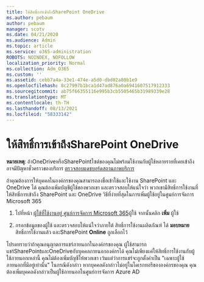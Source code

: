 ```yaml
---
title: ให้สิทธิ์การเข้าถึงSharePoint OneDrive
ms.author: pebaum
author: pebaum
manager: scotv
ms.date: 04/21/2020
ms.audience: Admin
ms.topic: article
ms.service: o365-administration
ROBOTS: NOINDEX, NOFOLLOW
localization_priority: Normal
ms.collection: Adm_O365
ms.custom: ''
ms.assetid: cebb7a4a-33e1-474e-a5d0-dbd02a80b1e9
ms.openlocfilehash: 8c27997b1bca1d47ad876a0a6941607517912333
ms.sourcegitcommit: ab75f66355116e995b3cb5505465b31989339e28
ms.translationtype: MT
ms.contentlocale: th-TH
ms.lasthandoff: 08/13/2021
ms.locfileid: "58333142"
---
```

# <a name="give-users-access-to-sharepoint-and-onedrive"></a>ให้สิทธิ์การเข้าถึงSharePoint OneDrive

**หมายเหตุ**: ถ้าOneDriveหรือSharePointไซต์ของคุณไม่พร้อมใช้งานกับผู้ใช้หลายรายที่เคยเข้าถึงอาจมีปัญหาชั่วคราวของบริการ [ตรวจสอบแดชบอร์ดสถานภาพบริการ](https://portal.office.com/adminportal/home#/servicehealth)
  
ถ้าคุณต้องการให้บุคคลในองค์กรของคุณสามารถลงชื่อเข้าใช้และใช้งาน SharePoint และ OneDrive ได้ คุณต้องเพิ่มบัญชีผู้ใช้ของพวกเขา และตรวจสอบให้แน่ใจว่า พวกเขามีสิทธิ์การใช้งานที่ให้สิทธิ์การเข้าถึง SharePoint และ OneDrive วิธีที่ง่ายที่สุดในการเพิ่มผู้ใช้อยู่ในศูนย์การจัดการ Microsoft 365
  
1. ไปที่หน้า [ผู้ใช้ที่ใช้งานอยู่ ศูนย์การจัดการ Microsoft 365](https://portal.office.com/adminportal/home#/users)ผู้ใช้ จากนั้นคลิก **เพิ่ม** ผู้ใช้
    
2. กรอกข้อมูลของผู้ใช้ และตรวจสอบให้แน่ใจว่าภายใต้ สิทธิ์การใช้งานผลิตภัณฑ์ ได้ **มอบหมาย** สิทธิ์การใช้งานแล้ว และSharePoint **Online** ถูกเลือกไว้ 
    
โปรดทราบว่าถ้าคุณอนุญาตการแชร์ภายนอกในองค์กรของคุณ ผู้ใช้สามารถแชร์SharePointและOneDriveกับบุคคลภายนอกองค์กรได้ คุณไม่เพียงแค่ให้สิทธิ์การใช้งานกับผู้ใช้ภายนอกเหล่านี้ คุณไม่ต้องเพิ่มบัญชีให้พวกเขา เว้นแต่ว่าการแชร์จะถูกตั้งค่าเป็น "เฉพาะผู้ใช้ภายนอกที่มีอยู่เท่านั้น" ในกรณีดังกล่าว หากบุคคลดังกล่าวไม่อยู่ในไดเรกทอรีขององค์กรของคุณ คุณต้องเพิ่มบุคคลดังกล่าวเป็นผู้ใช้ภายนอกในศูนย์การจัดการ Azure AD
  

